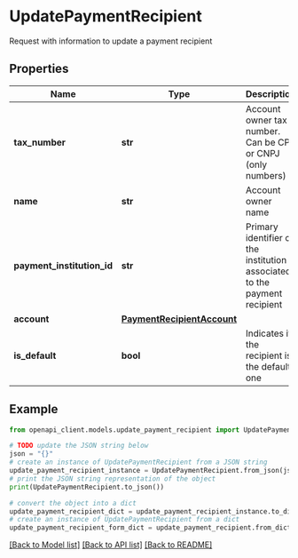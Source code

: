 # UpdatePaymentRecipient

Request with information to update a payment recipient

## Properties

Name | Type | Description | Notes
------------ | ------------- | ------------- | -------------
**tax_number** | **str** | Account owner tax number. Can be CPF or CNPJ (only numbers) | [optional] 
**name** | **str** | Account owner name | [optional] 
**payment_institution_id** | **str** | Primary identifier of the institution associated to the payment recipient | [optional] 
**account** | [**PaymentRecipientAccount**](PaymentRecipientAccount.md) |  | [optional] 
**is_default** | **bool** | Indicates if the recipient is the default one | [optional] 

## Example

```python
from openapi_client.models.update_payment_recipient import UpdatePaymentRecipient

# TODO update the JSON string below
json = "{}"
# create an instance of UpdatePaymentRecipient from a JSON string
update_payment_recipient_instance = UpdatePaymentRecipient.from_json(json)
# print the JSON string representation of the object
print(UpdatePaymentRecipient.to_json())

# convert the object into a dict
update_payment_recipient_dict = update_payment_recipient_instance.to_dict()
# create an instance of UpdatePaymentRecipient from a dict
update_payment_recipient_form_dict = update_payment_recipient.from_dict(update_payment_recipient_dict)
```
[[Back to Model list]](../README.md#documentation-for-models) [[Back to API list]](../README.md#documentation-for-api-endpoints) [[Back to README]](../README.md)


